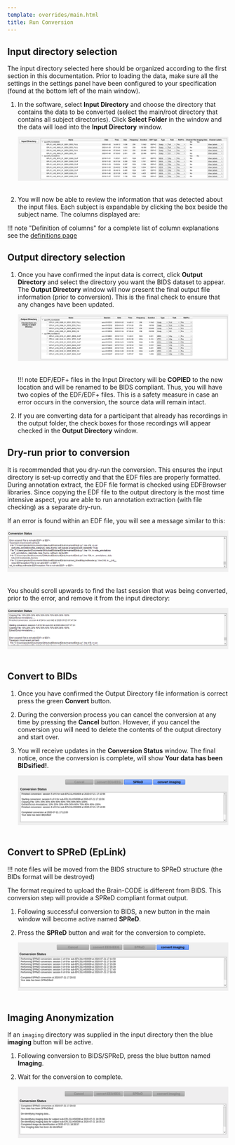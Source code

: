 ```yaml
---
template: overrides/main.html
title: Run Conversion
---
```


## Input directory selection

The input directory selected here should be organized according to the first section in this documentation. Prior to loading the data, make sure all the settings in the settings panel have been configured to your specification (found at the bottom left of the main window).

1. In the software, select **Input Directory** and choose the directory that contains the data to be converted (select the main/root directory that contains all subject directories). Click **Select Folder** in the window and the data will load into the **Input Directory** window.

    <center><img src="../img/input_dir_01.png"/></center><br>

2. You will now be able to review the information that was detected about the input files. Each subject is expandable by clicking the box beside the subject name. The columns displayed are:

!!! note "Definition of columns"
    for a complete list of column explanations see the [definitions page](02_definitions.html#data2bids-terms)

## Output directory selection

1. Once you have confirmed the input data is correct, click **Output Directory** and select the directory you want the BIDS dataset to appear. The **Output Directory** window will now present the final output file information (prior to conversion). This is the final check to ensure that any changes have been updated.

    <center><img src="../img/output_dir_01.png" alt="drawing"/></center><br>

    !!! note 
        EDF/EDF+ files in the Input Directory will be **COPIED** to the new location and will be renamed to be BIDS compliant. Thus, you will have two copies of the EDF/EDF+ files. This is a safety measure in case an error occurs in the conversion, the source data will remain intact.


2. If you are converting data for a participant that already has recordings in the output folder, the check boxes for those recordings will appear checked in the **Output Directory** window.

## Dry-run prior to conversion

It is recommended that you dry-run the conversion. This ensures the input directory is set-up correctly and that the EDF files are properly formatted. During annotation extract, the EDF file format is checked using EDFBrowser libraries. Since copying the EDF file to the output directory is the most time intensive aspect, you are able to run annotation extraction (with file checking) as a separate dry-run.

If an error is found within an EDF file, you will see a message similar to this:

<center><img src="../img/error_message_01.png" alt="drawing"/></center><br>

You should scroll upwards to find the last session that was being converted, prior to the error, and remove it from the input directory:

<center><img src="../img/error_message_02.png" alt="drawing"/></center><br>

## Convert to BIDs

1. Once you have confirmed the Output Directory file information is correct press the green **Convert** button.

2. During the conversion process you can cancel the conversion at any time by pressing the **Cancel** button. However, if you cancel the conversion you will need to delete the contents of the output directory and start over.

3. You will receive updates in the **Conversion Status** window. The final notice, once the conversion is complete, will show **Your data has been BIDsified!**. 

    <center><img src="../img/final_message.png" alt="drawing"/></center><br>

## Convert to SPReD (EpLink)

!!! note
    files will be moved from the BIDS structure to SPReD structure (the BIDs format will be destroyed)

The format required to upload the Brain-CODE is different from BIDS. This conversion step will provide a SPReD compliant format output.

1. Following successful conversion to BIDS, a new button in the main window will become active named **SPReD**.

2. Press the **SPReD** button and wait for the conversion to complete.
    
    <center><img src="../img/final_message_spred.png" alt="drawing"/></center><br>

## Imaging Anonymization

If an `imaging` directory was supplied in the input directory then the blue **imaging** button will be active. 

1. Following conversion to BIDS/SPReD, press the blue button named **Imaging**.

2. Wait for the conversion to complete.
    
    <center><img src="../img/final_message_imaging.png" alt="drawing"/></center>

<br>
<br>
<br>